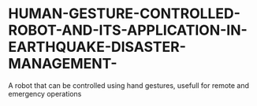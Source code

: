 # HUMAN-GESTURE-CONTROLLED-ROBOT-AND-ITS-APPLICATION-IN-EARTHQUAKE-DISASTER-MANAGEMENT-
A robot that can be controlled using hand gestures, usefull for remote and emergency operations
